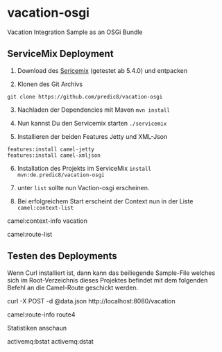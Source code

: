 # vacation-osgi
Vacation Integration Sample as an OSGi Bundle

## ServiceMix Deployment

1. Download des <a href="http://example.com/">Sericemix</a> (getestet ab 5.4.0) und entpacken

2. Klonen des Git Archivs
  ```
  git clone https://github.com/predic8/vacation-osgi
  ```
3. Nachladen der Dependencies mit Maven
  ```mvn install```

4. Nun kannst Du den Servicemix starten
  ```./servicemix```

5. Installieren der beiden Features Jetty und XML-Json
  ```
  features:install camel-jetty
  features:install camel-xmljson 
  ```
6. Installation des Projekts im ServiceMix
  ```install mvn:de.predic8/vacation-osgi```

7. unter ```list``` sollte nun Vaction-osgi erscheinen.

9. Bei erfolgreichem Start erscheint der Context nun in der Liste
  ```camel:context-list```


camel:context-info vacation 

camel:route-list 

## Testen des Deployments
Wenn Curl installiert ist, dann kann das beiliegende Sample-File welches sich im Root-Verzeichnis dieses Projektes befindet mit dem folgenden Befehl an die Camel-Route geschickt werden.

curl -X POST -d @data.json http://localhost:8080/vacation

camel:route-info  route4 

Statistiken anschaun

activemq:bstat 
activemq:dstat 

